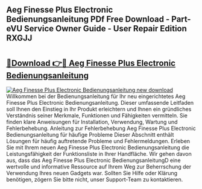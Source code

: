 ## Aeg Finesse Plus Electronic Bedienungsanleitung PDf Free Download - Part-eVU Service Owner Guide - User Repair Edition RXGJJ

# <h2><a href="http://df5kq7j.blite.top/?on=Aeg+Finesse+Plus+Electronic+Bedienungsanleitung">🔗Download 👉🔴 Aeg Finesse Plus Electronic Bedienungsanleitung</a></h2>

[![Aeg Finesse Plus Electronic Bedienungsanleitung new download](https://i.imgur.com/lujVjoI.png)](http://df5kq7j.blite.top/?on=Aeg+Finesse+Plus+Electronic+Bedienungsanleitung)
Willkommen bei der Bedienungsanleitung für Ihr neu eingerichtetes Aeg Finesse Plus Electronic Bedienungsanleitung. Dieser umfassende Leitfaden soll Ihnen den Einstieg in Ihr Produkt erleichtern und Ihnen ein gründliches Verständnis seiner Merkmale, Funktionen und Fähigkeiten vermitteln. Sie finden klare Anweisungen für Installation, Verwendung, Wartung und Fehlerbehebung. Anleitung zur Fehlerbehebung Aeg Finesse Plus Electronic Bedienungsanleitung für häufige Probleme Dieser Abschnitt enthält Lösungen für häufig auftretende Probleme und Fehlermeldungen. Erleben Sie mit Ihrem neuen Aeg Finesse Plus Electronic Bedienungsanleitung die Leistungsfähigkeit der Funktionsliste in Ihrer Handfläche. Wir gehen davon aus, dass das Aeg Finesse Plus Electronic BedienungsanleitungD eine wertvolle und informative Ressource auf Ihrem Weg zur Beherrschung der Verwendung Ihres neuen Gadgets war. Sollten Sie Hilfe oder Klärung benötigen, zögern Sie bitte nicht, unser Support-Team zu kontaktieren.
